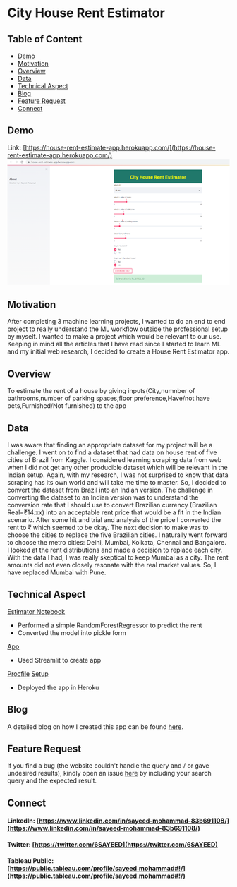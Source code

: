 # City House Rent Estimator
## Table of Content
  * [Demo](#demo)
  * [Motivation](#motivation)
  * [Overview](#overview)
  * [Data](#data)
  * [Technical Aspect](#technical-aspect)
  * [Blog](#blog)
  * [Feature Request](#feature-request)
  * [Connect](#connect)
## Demo
Link: [https://house-rent-estimate-app.herokuapp.com/](https://house-rent-estimate-app.herokuapp.com/)
[![](https://github.com/sayeed245/house-rent-estimator/blob/main/house%20rent%20estimator.png)](https://house-rent-estimate-app.herokuapp.com/)
## Motivation
After completing 3 machine learning projects, I wanted to do an end to end project to really understand the ML workflow outside the professional setup by myself. I wanted to make a project which would be relevant to our use.  Keeping in mind all the articles that I have read since I started to learn ML and my initial web research, I decided to create a House Rent Estimator app. 
## Overview
To estimate the rent of a house by giving inputs(City,numnber of bathrooms,number of parking spaces,floor preference,Have/not have pets,Furnished/Not furnished) to the app
## Data
I was aware that finding an appropriate dataset for my project will be a challenge. I went on to find a dataset that had data on house rent of five cities of Brazil from Kaggle. I considered learning scraping data from web when I did not get any other producible dataset which will be relevant in the Indian setup. Again, with my research, I was not surprised to know that data scraping has its own world and will take me time to master. So, I decided to convert the dataset from Brazil into an Indian version. 
The challenge in converting the dataset to an Indian version was to understand the conversion rate that I should use to convert Brazilian currency (Brazilian Real=₹14.xx) into an acceptable rent price that would be a fit in the Indian scenario. After some hit and trial and analysis of the price I converted the rent to ₹ which seemed to be okay.
The next decision to make was to choose the cities to replace the five Brazilian cities. I naturally went forward to choose the metro cities: Delhi, Mumbai, Kolkata, Chennai and Bangalore. I looked at the rent distributions and made a decision to replace each city. With the data I had, I was really skeptical to keep Mumbai as a city. The rent amounts did not even closely resonate with the real market values. So, I have replaced Mumbai with Pune.

## Technical Aspect
[Estimator Notebook](https://github.com/sayeed245/house-rent-estimator/blob/main/estimator.ipynb)

   - Performed a simple RandomForestRegressor to predict the rent
   - Converted the model into pickle form

[App](https://github.com/sayeed245/house-rent-estimator/blob/main/app.py)
   - Used Streamlit to create app
   
[Procfile](https://github.com/sayeed245/house-rent-estimator/blob/main/Procfile)
[Setup](https://github.com/sayeed245/house-rent-estimator/blob/main/setup.sh)
    
   - Deployed the app in Heroku

## Blog
A detailed blog on how I created this app can be found [here](https://github.com/sayeed245/house-rent-estimator/blob/main/House%20Rent%20Estimator%20blog.pdf).
   
## Feature Request
If you find a bug (the website couldn't handle the query and / or gave undesired results), kindly open an issue [here](https://github.com/sayeed245/Fraud-Detection/issues/new) by including your search query and the expected result.

## Connect
#### LinkedIn: [https://www.linkedin.com/in/sayeed-mohammad-83b691108/](https://www.linkedin.com/in/sayeed-mohammad-83b691108/)
#### Twitter: [https://twitter.com/6SAYEED](https://twitter.com/6SAYEED)
#### Tableau Public: [https://public.tableau.com/profile/sayeed.mohammad#!/](https://public.tableau.com/profile/sayeed.mohammad#!/)

